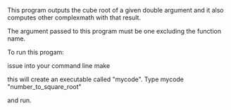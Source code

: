 This program outputs the cube root of a given double argument and it also computes other complexmath with that result.

The argument passed to this program must be one excluding the function name.

To run this progam:

issue into your command line
make 

this will create an executable called "mycode". Type
mycode "number_to_square_root"

and run.

